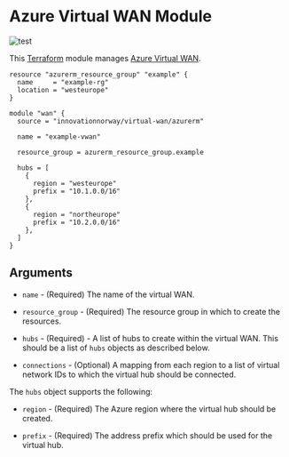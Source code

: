 # Azure Virtual WAN Module

![test](https://github.com/innovationnorway/terraform-azurerm-virtual-wan/workflows/test/badge.svg)

This [Terraform](https://www.terraform.io/docs) module manages [Azure Virtual WAN](https://docs.microsoft.com/en-us/azure/virtual-wan/).

```hcl
resource "azurerm_resource_group" "example" {
  name     = "example-rg"
  location = "westeurope"
}

module "wan" {
  source = "innovationnorway/virtual-wan/azurerm"

  name = "example-vwan"

  resource_group = azurerm_resource_group.example

  hubs = [
    {
      region = "westeurope"
      prefix = "10.1.0.0/16"
    },
    {
      region = "northeurope"
      prefix = "10.2.0.0/16"
    },
  ]
}
```

## Arguments

* `name` - (Required) The name of the virtual WAN.	

* `resource_group` - (Required) The resource group in which to create the resources.

* `hubs` - (Required) - A list of hubs to create within the virtual WAN. This should be a list of `hubs` objects as described below.

* `connections` - (Optional) A mapping from each region to a list of virtual network IDs to which the virtual hub should be connected.

The `hubs` object supports the following:

* `region` - (Required) The Azure region where the virtual hub should be created.

* `prefix` - (Required) The address prefix which should be used for the virtual hub.
